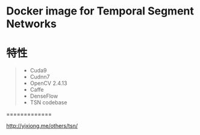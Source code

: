 # Docker image for Temporal Segment Networks

特性
=============
> * Cuda9
> * Cudnn7
> * OpenCV 2.4.13
> * Caffe
> * DenseFlow
> * TSN codebase

=============

http://yjxiong.me/others/tsn/
